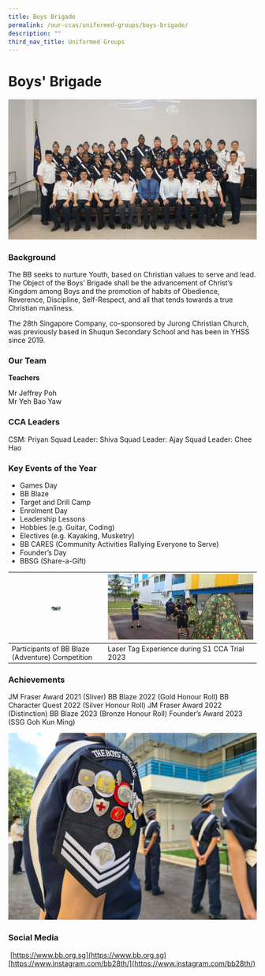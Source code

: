 ```yaml
---
title: Boys Brigade
permalink: /our-ccas/uniformed-groups/boys-brigade/
description: ""
third_nav_title: Uniformed Groups
---
```

# **Boys' Brigade**
![](/images/boys%20brigade%202023.jpg)
### Background

The BB seeks to nurture Youth, based on Christian values to serve and lead. The Object of the Boys’ Brigade shall be the advancement of Christ’s Kingdom among Boys and the promotion of habits of Obedience, Reverence, Discipline, Self-Respect, and all that tends towards a true Christian manliness.&nbsp;

The 28th Singapore Company, co-sponsored by Jurong Christian Church, was previously based in Shuqun Secondary School and has been in YHSS since 2019.

### Our Team

**Teachers**

Mr Jeffrey Poh   
Mr Yeh Bao Yaw

### CCA Leaders

CSM: Priyan 
Squad Leader: Shiva 
Squad Leader: Ajay
Squad Leader: Chee Hao

### Key Events of the Year

* Games Day
* BB Blaze
* Target and Drill Camp
* Enrolment Day
* Leadership Lessons
* Hobbies (e.g. Guitar, Coding)
* Electives (e.g. Kayaking, Musketry)
* BB CARES (Community Activities Rallying Everyone to Serve)
* Founder’s Day
* BBSG (Share-a-Gift)

|<img width="10%" src="/images/bb32023.jpg">|![](/images/bb22023.jpg) |
|-------- | -------- | 
| Participants of BB Blaze (Adventure) Competition|Laser Tag Experience during S1 CCA Trial 2023 |



### Achievements

JM Fraser Award 2021 (Sliver)
BB Blaze 2022 (Gold Honour Roll)
BB Character Quest 2022 (Silver Honour Roll)
JM Fraser Award 2022 (Distinction)
BB Blaze 2023 (Bronze Honour Roll)
Founder’s Award 2023 (SSG Goh Kun Ming)

![](/images/brbrbrb.jpg)

### Social Media

&nbsp;[https://www.bb.org.sg](https://www.bb.org.sg)
[https://www.instagram.com/bb28th/](https://www.instagram.com/bb28th/)